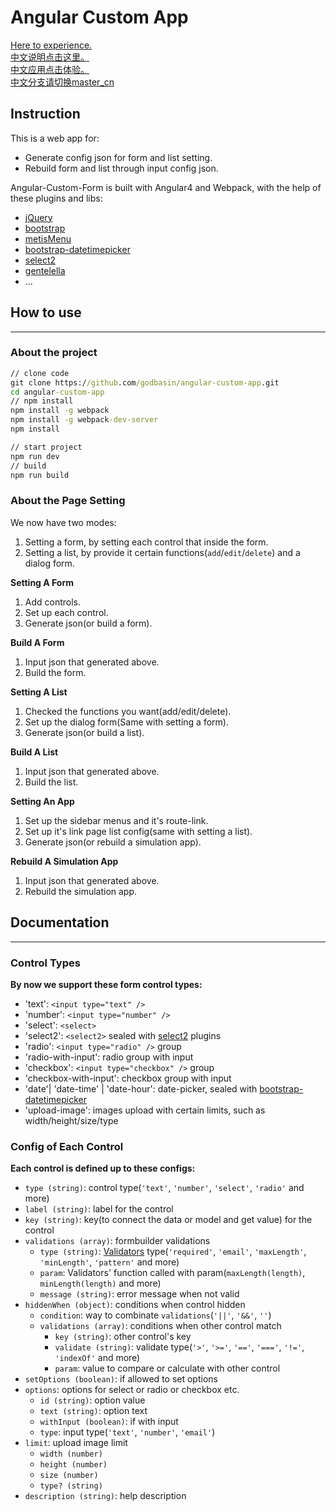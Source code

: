 # Angular Custom App

[Here to experience.](http://angular2-custom-app.godbasin.com/#/home/custom-app)    
[中文说明点击这里。](https://github.com/godbasin/angular-custom-app/tree/master_cn)  
[中文应用点击体验。](http://angular2-custom-app-cn.godbasin.com/#/home/custom-app)  
[中文分支请切换master_cn](https://github.com/godbasin/angular-custom-app/tree/master_cn)

## Instruction
This is a web app for:
- Generate config json for form and list setting.
- Rebuild form and list through input config json.

Angular-Custom-Form is built with Angular4 and Webpack, with the help of these plugins and libs:
- [jQuery](https://jquery.com/)
- [bootstrap](http://getbootstrap.com/)
- [metisMenu](https://github.com/onokumus/metismenu)
- [bootstrap-datetimepicker](http://www.bootcss.com/p/bootstrap-datetimepicker/)
- [select2](https://select2.github.io/)
- [gentelella](https://github.com/puikinsh/gentelella)
- ...

## How to use
---
### About the project

``` cmd
// clone code
git clone https://github.com/godbasin/angular-custom-app.git
cd angular-custom-app
// npm install
npm install -g webpack
npm install -g webpack-dev-server
npm install

// start project
npm run dev
// build
npm run build
```

### About the Page Setting
We now have two modes:
1. Setting a form, by setting each control that inside the form.
2. Setting a list, by provide it certain functions(`add`/`edit`/`delete`) and a dialog form.

**Setting A Form**
1. Add controls.
2. Set up each control.
3. Generate json(or build a form).

**Build A Form**
1. Input json that generated above.
2. Build the form.

**Setting A List**
1. Checked the functions you want(add/edit/delete).
2. Set up the dialog form(Same with setting a form).
3. Generate json(or build a list).

**Build A List**
1. Input json that generated above.
2. Build the list.

**Setting An App**
1. Set up the sidebar menus and it's route-link.
2. Set up it's link page list config(same with setting a list).
3. Generate json(or rebuild a simulation app).

**Rebuild A Simulation App**
1. Input json that generated above.
2. Rebuild the simulation app.

## Documentation
---
### Control Types
**By now we support these form control types:**
- 'text': `<input type="text" />`
- 'number': `<input type="number" />`
- 'select': `<select>`
- 'select2': `<select2>` sealed with [select2](https://select2.github.io/) plugins
- 'radio': `<input type="radio" />` group
- 'radio-with-input': radio group with input
- 'checkbox': `<input type="checkbox" />` group
- 'checkbox-with-input': checkbox group with input
- 'date'| 'date-time' | 'date-hour': date-picker, sealed with [bootstrap-datetimepicker](http://www.bootcss.com/p/bootstrap-datetimepicker/)
- 'upload-image': images upload with certain limits, such as width/height/size/type

### Config of Each Control
**Each control is defined up to these configs:**
- `type (string)`: control type(`'text'`, `'number'`, `'select'`, `'radio'` and more)
- `label (string)`: label for the control
- `key (string)`: key(to connect the data or model and get value) for the control
- `validations (array)`: formbuilder validations
  - `type (string)`: [Validators](https://angular.io/docs/ts/latest/api/forms/index/Validators-class.html) type(`'required'`, `'email'`, `'maxLength'`, `'minLength'`, `'pattern'` and more)
  - `param`: Validators' function called with param(`maxLength(length)`, `minLength(length)` and more)
  - `message (string)`: error message when not valid
- `hiddenWhen (object)`: conditions when control hidden
  - `condition`: way to combinate `validations`(`'||'`, `'&&'`, `''`)
  - `validations (array)`: conditions when other control match
    - `key (string)`: other control's key
    - `validate (string)`: validate type(`'>'`, `'>='`, `'=='`, `'==='`, `'!='`, `'indexOf'` and more)
    - `param`: value to compare or calculate with other control
- `setOptions (boolean)`: if allowed to set options
- `options`: options for select or radio or checkbox etc.
  - `id (string)`: option value
  - `text (string)`: option text
  - `withInput (boolean)`: if with input
  - `type`: input type(`'text'`, `'number'`, `'email'`)
- `limit`: upload image limit
  - `width (number)`
  - `height (number)`
  - `size (number)`
  - `type? (string)`
- `description (string)`: help description
